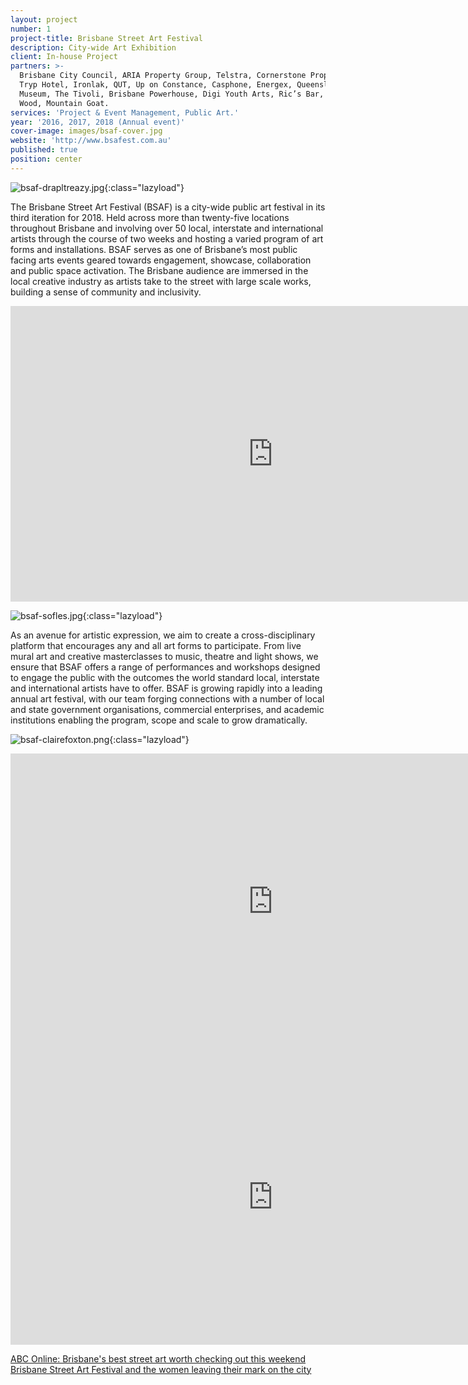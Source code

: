 ```yaml
---
layout: project
number: 1
project-title: Brisbane Street Art Festival
description: City-wide Art Exhibition
client: In-house Project
partners: >-
  Brisbane City Council, ARIA Property Group, Telstra, Cornerstone Properties,
  Tryp Hotel, Ironlak, QUT, Up on Constance, Casphone, Energex, Queensland
  Museum, The Tivoli, Brisbane Powerhouse, Digi Youth Arts, Ric’s Bar, Stone and
  Wood, Mountain Goat.
services: 'Project & Event Management, Public Art.'
year: '2016, 2017, 2018 (Annual event)'
cover-image: images/bsaf-cover.jpg
website: 'http://www.bsafest.com.au'
published: true
position: center
---
```

![bsaf-drapltreazy.jpg]({{site.baseurl}}/images/bsaf-drapltreazy.jpg){:class="lazyload"}

The Brisbane Street Art Festival (BSAF) is a city-wide public art festival in its third iteration for 2018. Held across more than twenty-five locations throughout Brisbane and involving over 50 local, interstate and international artists through the course of two weeks and hosting a varied program of art forms and installations. BSAF serves as one of Brisbane’s most public facing arts events geared towards engagement, showcase, collaboration and public space activation. The Brisbane audience are immersed in the local creative industry as artists take to the street with large scale works, building a sense of community and inclusivity.

<div class="video-responsive">
	<iframe class="lazyload" width="840" height="473" src="https://www.youtube.com/embed/-G00XOwrU9o" frameborder="0" allowfullscreen=""></iframe>
</div>

![bsaf-sofles.jpg]({{site.baseurl}}/images/bsaf-sofles.jpg){:class="lazyload"}

As an avenue for artistic expression, we aim to create a cross-disciplinary platform that encourages any and all art forms to participate. From live mural art and creative masterclasses to music, theatre and light shows, we ensure that BSAF offers a range of performances and workshops designed to engage the public with the outcomes the world standard local, interstate and international artists have to offer. BSAF is growing rapidly into a leading annual art festival, with our team forging connections with a number of local and state government organisations, commercial enterprises, and academic institutions enabling the program, scope and scale to grow dramatically. 

![bsaf-clairefoxton.png]({{site.baseurl}}/images/bsaf-clairefoxton.png){:class="lazyload"}

<div class="video-responsive">
	<iframe class="lazyload" width="840" height="473" src="https://www.youtube.com/embed/uGn4lN7CXpQ" frameborder="0" allowfullscreen=""></iframe>
</div>

<div class="video-responsive">
	<iframe class="lazyload" width="840" height="473" src="https://www.youtube.com/embed/TSmbfi1p4sI" frameborder="0" allowfullscreen=""></iframe>
</div>

<a href="http://www.abc.net.au/news/2018-04-21/brisbane-street-art-worth-checking-out-this-weekend/9680346">ABC Online: Brisbane's best street art worth checking out this weekend</a>
<a href="http://www.abc.net.au/news/2018-04-11/brisbane-street-art-festival-women-making-their-mark/9635812">Brisbane Street Art Festival and the women leaving their mark on the city</a>
